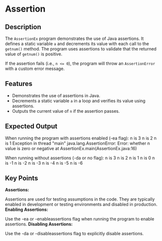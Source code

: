 # Assertion
## Description

The `AssertionEx` program demonstrates the use of Java assertions. It defines a static variable `a` and decrements its value with each call to the `getnum()` method. The program uses assertions to validate that the returned value of `getnum()` is positive.

If the assertion fails (i.e., `n <= 0`), the program will throw an `AssertionError` with a custom error message.

## Features

- Demonstrates the use of assertions in Java.
- Decrements a static variable `a` in a loop and verifies its value using assertions.
- Outputs the current value of `n` if the assertion passes.

## Expected Output
When running the program with assertions enabled (-ea flag):
n is 3
n is 2
n is 1
Exception in thread "main" java.lang.AssertionError: Error: whether n value is zero or negative
    at AssertionEx.main(AssertionEx.java:16)


When running without assertions (-da or no flag):
n is 3
n is 2
n is 1
n is 0
n is -1
n is -2
n is -3
n is -4
n is -5
n is -6

## Key Points
**Assertions:**

Assertions are used for testing assumptions in the code.
They are typically enabled in development or testing environments and disabled in production.
**Enabling Assertions:**

Use the -ea or -enableassertions flag when running the program to enable assertions.
**Disabling Assertions:**

Use the -da or -disableassertions flag to explicitly disable assertions.
